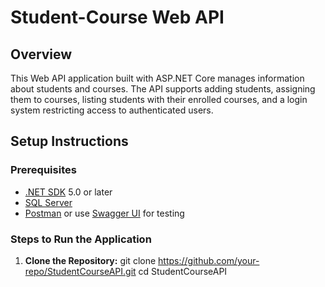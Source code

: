 # Student-Course Web API

## Overview
This Web API application built with ASP.NET Core manages information about students and courses. The API supports adding students, assigning them to courses, listing students with their enrolled courses, and a login system restricting access to authenticated users.

## Setup Instructions

### Prerequisites
- [.NET SDK](https://dotnet.microsoft.com/download) 5.0 or later
- [SQL Server](https://www.microsoft.com/en-us/sql-server/sql-server-downloads)
- [Postman](https://www.postman.com/downloads/) or use [Swagger UI](https://swagger.io/tools/swagger-ui/) for testing

### Steps to Run the Application

1. **Clone the Repository:**
   git clone https://github.com/your-repo/StudentCourseAPI.git
   cd StudentCourseAPI



